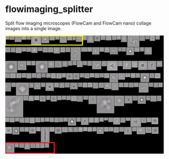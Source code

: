 # flowimaging_splitter
Split flow imaging microscopes (FlowCam and FlowCam nano) collage images into a single image.

![](images\FlowCam_Nano_data.png?raw=true "Title")
